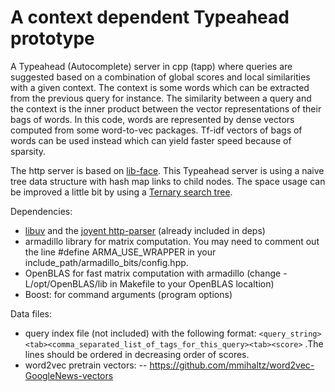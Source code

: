 # A context dependent Typeahead prototype

A Typeahead (Autocomplete) server in cpp (tapp) where queries are suggested based on a combination of global scores and local similarities with a given context. The context is some words which can be extracted from the previous query for instance. The similarity between a query and the context is the inner product between the vector representations of their bags of words. In this code, words are represented by dense vectors computed from some word-to-vec packages. Tf-idf vectors of bags of words can be used instead which can yield faster speed because of sparsity.

The http server is based on [lib-face](https://github.com/duckduckgo/cpp-libface). This Typeahead server is using a naive tree data structure with hash map links to child nodes. The space usage can be improved a little bit by using a [Ternary search tree](https://en.wikipedia.org/wiki/Ternary_search_tree).

Dependencies:
- [libuv](https://github.com/joyent/libuv/) and the [joyent http-parser](https://github.com/joyent/http-parser/) (already included in deps)
- armadillo library for matrix computation. You may need to comment out the line #define ARMA_USE_WRAPPER in your include_path/armadillo_bits/config.hpp.
- OpenBLAS for fast matrix computation with armadillo (change -L/opt/OpenBLAS/lib in Makefile to your OpenBLAS localtion)
- Boost: for command arguments (program options)

Data files:
- query index file (not included) with the following format:
```<query_string><tab><comma_separated_list_of_tags_for_this_query><tab><score>```
.The lines should be ordered in decreasing order of scores.
- word2vec pretrain vectors:
-- https://github.com/mmihaltz/word2vec-GoogleNews-vectors
